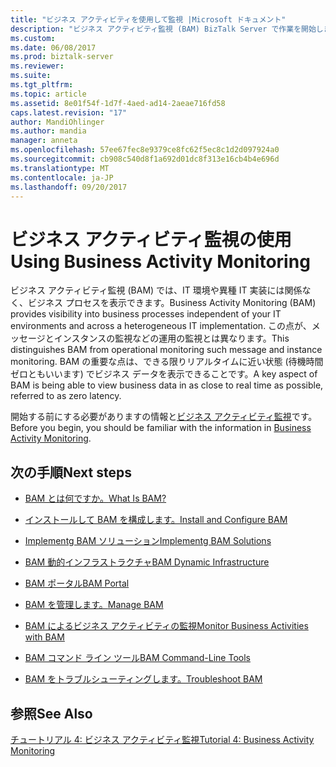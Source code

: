 ```yaml
---
title: "ビジネス アクティビティを使用して監視 |Microsoft ドキュメント"
description: "ビジネス アクティビティ監視 (BAM) BizTalk Server で作業を開始します。"
ms.custom: 
ms.date: 06/08/2017
ms.prod: biztalk-server
ms.reviewer: 
ms.suite: 
ms.tgt_pltfrm: 
ms.topic: article
ms.assetid: 8e01f54f-1d7f-4aed-ad14-2aeae716fd58
caps.latest.revision: "17"
author: MandiOhlinger
ms.author: mandia
manager: anneta
ms.openlocfilehash: 57ee67fec8e9379ce8fc62f5ec8c1d2d097924a0
ms.sourcegitcommit: cb908c540d8f1a692d01dc8f313e16cb4b4e696d
ms.translationtype: MT
ms.contentlocale: ja-JP
ms.lasthandoff: 09/20/2017
---
```

# <a name="using-business-activity-monitoring"></a><span data-ttu-id="c993a-103">ビジネス アクティビティ監視の使用</span><span class="sxs-lookup"><span data-stu-id="c993a-103">Using Business Activity Monitoring</span></span>
<span data-ttu-id="c993a-104">ビジネス アクティビティ監視 (BAM) では、IT 環境や異種 IT 実装には関係なく、ビジネス プロセスを表示できます。</span><span class="sxs-lookup"><span data-stu-id="c993a-104">Business Activity Monitoring (BAM) provides visibility into business processes independent of your IT environments and across a heterogeneous IT implementation.</span></span> <span data-ttu-id="c993a-105">この点が、メッセージとインスタンスの監視などの運用の監視とは異なります。</span><span class="sxs-lookup"><span data-stu-id="c993a-105">This distinguishes BAM from operational monitoring such message and instance monitoring.</span></span> <span data-ttu-id="c993a-106">BAM の重要な点は、できる限りリアルタイムに近い状態 (待機時間ゼロともいいます) でビジネス データを表示できることです。</span><span class="sxs-lookup"><span data-stu-id="c993a-106">A key aspect of BAM is being able to view business data in as close to real time as possible, referred to as zero latency.</span></span>  
  
 <span data-ttu-id="c993a-107">開始する前にする必要がありますの情報と[ビジネス アクティビティ監視](../core/business-activity-monitoring.md)です。</span><span class="sxs-lookup"><span data-stu-id="c993a-107">Before you begin, you should be familiar with the information in [Business Activity Monitoring](../core/business-activity-monitoring.md).</span></span>  
  
## <a name="next-steps"></a><span data-ttu-id="c993a-108">次の手順</span><span class="sxs-lookup"><span data-stu-id="c993a-108">Next steps</span></span>
  
-   [<span data-ttu-id="c993a-109">BAM とは何ですか。</span><span class="sxs-lookup"><span data-stu-id="c993a-109">What Is BAM?</span></span>](../core/what-is-bam.md)  
  
-   [<span data-ttu-id="c993a-110">インストールして BAM を構成します。</span><span class="sxs-lookup"><span data-stu-id="c993a-110">Install and Configure BAM</span></span>](../core/installing-and-configuring-bam.md)  
  
-   [<span data-ttu-id="c993a-111">Implementg BAM ソリューション</span><span class="sxs-lookup"><span data-stu-id="c993a-111">Implementg BAM Solutions</span></span>](../core/implementing-bam-solutions.md)  
  
-   [<span data-ttu-id="c993a-112">BAM 動的インフラストラクチャ</span><span class="sxs-lookup"><span data-stu-id="c993a-112">BAM Dynamic Infrastructure</span></span>](../core/bam-dynamic-infrastructure.md)  
  
-   [<span data-ttu-id="c993a-113">BAM ポータル</span><span class="sxs-lookup"><span data-stu-id="c993a-113">BAM Portal</span></span>](../core/bam-portal.md)  
  
-   [<span data-ttu-id="c993a-114">BAM を管理します。</span><span class="sxs-lookup"><span data-stu-id="c993a-114">Manage BAM</span></span>](../core/managing-bam.md)  
  
-   [<span data-ttu-id="c993a-115">BAM によるビジネス アクティビティの監視</span><span class="sxs-lookup"><span data-stu-id="c993a-115">Monitor Business Activities with BAM</span></span>](../core/monitoring-business-activities-with-bam.md)  

-   [<span data-ttu-id="c993a-116">BAM コマンド ライン ツール</span><span class="sxs-lookup"><span data-stu-id="c993a-116">BAM Command-Line Tools</span></span>](bam-command-line-tools.md)
  
-   [<span data-ttu-id="c993a-117">BAM をトラブルシューティングします。</span><span class="sxs-lookup"><span data-stu-id="c993a-117">Troubleshoot BAM</span></span>](../core/troubleshooting-bam.md)  
  
## <a name="see-also"></a><span data-ttu-id="c993a-118">参照</span><span class="sxs-lookup"><span data-stu-id="c993a-118">See Also</span></span>  
 [<span data-ttu-id="c993a-119">チュートリアル 4: ビジネス アクティビティ監視</span><span class="sxs-lookup"><span data-stu-id="c993a-119">Tutorial 4: Business Activity Monitoring</span></span>](http://msdn.microsoft.com/library/81d5e768-f8a6-4eb0-8e6c-64db47455476)